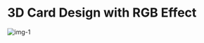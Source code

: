 # 3D Card Design with RGB Effect
![img-1](https://github.com/Kowsar14238/parts-of-project-1-to-10/assets/88027531/530b4345-d7a9-4587-bf6f-527faef8800f)

